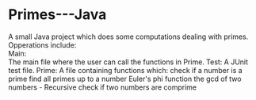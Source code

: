 # Primes---Java
A small Java project which does some computations dealing with primes.  
Opperations include:  
Main:  
  The main file where the user can call the functions in Prime.
Test:
  A JUnit test file.
Prime:
  A file containing functions which:
    check if a number is a prime
  	find all primes up to a number
  	Euler's phi function
 		the gcd of two numbers - Recursive
    check if two numbers are comprime
